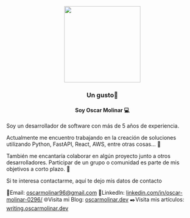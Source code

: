 
<p align="center" width="300">
    <img align="center" src="https://www.oscarmolinar.dev/static/square-om.webp" width="200">
    <h3 align="center">Un gusto🎩</h3>
    <h4 align="center">Soy Oscar Molinar 💻 </h4>
</p>

<p>Soy un desarrollador de software con más de 5 años de experiencia.</p>

<p> Actualmente me encuentro trabajando en la creación de soluciones utilizando Python, FastAPI, React, AWS, entre otras cosas... 🚀 </p>

<p> También me encantaría colaborar en algún proyecto junto a otros desarrolladores. Participar de un grupo o comunidad es parte de mis objetivos a corto plazo. 👥 </p>

<p> Si te interesa contactarme, aquí te dejo mis datos de contacto </p>

📧Email: <a href="mailto:oscarmolinar96@gmail.com">oscarmolinar96@gmail.com</a>
💼LinkedIn: <a href="https://www.linkedin.com/in/oscar-molinar-0296/">linkedin.com/in/oscar-molinar-0296/</a>
🌐Visita mi Blog: <a href="https://www.oscarmolinar.dev">oscarmolinar.dev</a>
✒️Visita mis artículos: <a href="https://writing.oscarmolinar.dev">writing.oscarmolinar.dev</a>

